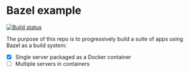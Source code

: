 Bazel example
=============

[![Build status](https://badge.buildkite.com/9f8e282744c791a2cd73989e9c2dfd1d393cfb151f9d426987.svg)](https://buildkite.com/brymck-dot-io/bazel-example)

The purpose of this repo is to progressively build a suite of apps using Bazel as a build system:

- [x] Single server packaged as a Docker container
- [ ] Multiple servers in containers

